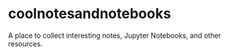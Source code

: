 # coolnotesandnotebooks
 A place to collect interesting notes, Jupyter Notebooks, and other resources.
